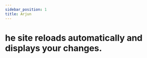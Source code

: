 ```yaml
---
sidebar_position: 1
title: Arjun
---
```

# he site **reloads automatically** and displays your changes.